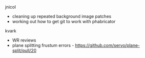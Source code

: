 jnicol
  * cleaning up repeated background image patches
  * working out how to get git to work with phabricator

kvark
  * WR reviews
  * plane splitting frustum errors - https://github.com/servo/plane-split/pull/20
